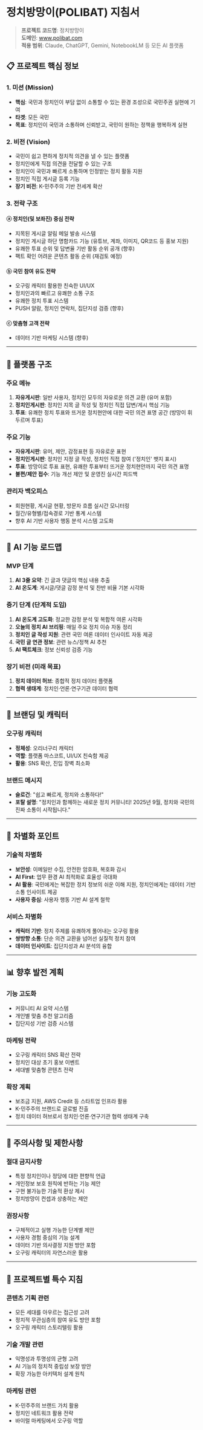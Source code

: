 # 정치방망이(POLIBAT) 지침서
> **프로젝트 코드명**: 정치방망이  
> **도메인**: www.polibat.com  
> **적용 범위**: Claude, ChatGPT, Gemini, NotebookLM 등 모든 AI 플랫폼


## 📋 프로젝트 핵심 정보

### 1. 미션 (Mission)
- **핵심**: 국민과 정치인이 부담 없이 소통할 수 있는 환경 조성으로 국민주권 실현에 기여
- **타겟**: 모든 국민
- **목표**: 정치인이 국민과 소통하며 신뢰받고, 국민이 원하는 정책을 행복하게 실현

### 2. 비전 (Vision)
- 국민이 쉽고 편하게 정치적 의견을 낼 수 있는 플랫폼
- 정치인에게 직접 의견을 전달할 수 있는 구조
- 정치인이 국민과 빠르게 소통하며 인정받는 정치 활동 지원
- 정치인 직접 게시글 등록 기능
- **장기 비전**: K-민주주의 기반 전세계 확산

### 3. 전략 구조

#### ⓐ 정치인(및 보좌진) 중심 전략
- 지목된 게시글 알림 메일 발송 시스템
- 정치인 게시글 하단 명함카드 기능 (유튜브, 계좌, 이미지, QR코드 등 홍보 지원)
- 유쾌한 투표 순위 및 답변율 기반 활동 순위 공개 (향후)
- 팩트 확인 어려운 콘텐츠 활동 순위 (재검토 예정)

#### ⓑ 국민 참여 유도 전략
- 오구링 캐릭터 활용한 친숙한 UI/UX
- 정치인과의 빠르고 유쾌한 소통 구조
- 유쾌한 정치 투표 시스템
- PUSH 알람, 정치인 연락처, 집단지성 검증 (향후)

#### ⓒ 맞춤형 고객 전략
- 데이터 기반 마케팅 시스템 (향후)

---

## 🔧 플랫폼 구조

### 주요 메뉴
1. **자유게시판**: 일반 사용자, 정치인 모두의 자유로운 의견 교환 (유머 포함)
2. **정치인게시판**: 정치인 지목 글 작성 및 정치인 직접 답변/게시 핵심 기능
3. **투표**: 유쾌한 정치 투표와 뜨거운 정치현안에 대한 국민 의견 표명 공간 (방망이 휘두르며 투표)

### 주요 기능
- **자유게시판**: 유머, 제안, 감정표현 등 자유로운 표현
- **정치인게시판**: 정치인 지정 글 작성, 정치인 직접 참여 ('정치인' 뱃지 표시)
- **투표**: 방망이로 투표 표현, 유쾌한 투표부터 뜨거운 정치현안까지 국민 의견 표명
- **불편/제안 접수**: 기능 개선 제안 및 운영진 실시간 피드백

### 관리자 백오피스
- 회원현황, 게시글 현황, 방문자 흐름 실시간 모니터링
- 월간/유형별/접속경로 기반 통계 시스템
- 향후 AI 기반 사용자 행동 분석 시스템 고도화

---

## 🤖 AI 기능 로드맵

### MVP 단계
1. **AI 3줄 요약**: 긴 글과 댓글의 핵심 내용 추출
2. **AI 온도계**: 게시글/댓글 감정 분석 및 찬반 비율 기본 시각화

### 중기 단계 (단계적 도입)
1. **AI 온도계 고도화**: 정교한 감정 분석 및 복합적 여론 시각화
2. **오늘의 정치 AI 브리핑**: 매일 주요 정치 이슈 자동 정리
3. **정치인 글 작성 지원**: 관련 국민 여론 데이터 인사이트 자동 제공
4. **국민 글 연관 정보**: 관련 뉴스/정책 AI 추천
5. **AI 팩트체크**: 정보 신뢰성 검증 기능

### 장기 비전 (미래 목표)
1. **정치 데이터 허브**: 종합적 정치 데이터 플랫폼
2. **협력 생태계**: 정치인·언론·연구기관 데이터 협력

---

## 🎨 브랜딩 및 캐릭터

### 오구링 캐릭터
- **정체성**: 오리너구리 캐릭터
- **역할**: 플랫폼 마스코트, UI/UX 친숙함 제공
- **활용**: SNS 확산, 진입 장벽 최소화

### 브랜드 메시지
- **슬로건**: "쉽고 빠르게, 정치와 소통하다!"
- **포탈 설명**: "정치인과 함께하는 새로운 정치 커뮤니티! 2025년 9월, 정치와 국민의 진짜 소통이 시작됩니다."

---

## 🚀 차별화 포인트

### 기술적 차별화
- **보안성**: 이메일만 수집, 안전한 암호화, 복호화 감시
- **AI First**: 업무 환경 AI 최적화로 효율성 극대화
- **AI 활용**: 국민에게는 복잡한 정치 정보의 쉬운 이해 지원, 정치인에게는 데이터 기반 소통 인사이트 제공
- **사용자 중심**: 사용자 행동 기반 AI 설계 철학

### 서비스 차별화
- **캐릭터 기반**: 정치 주제를 유쾌하게 풀어내는 오구링 활용
- **쌍방향 소통**: 단순 의견 교환을 넘어선 실질적 정치 참여
- **데이터 인사이트**: 집단지성과 AI 분석의 융합

---

## 📊 향후 발전 계획

### 기능 고도화
- 커뮤니티 AI 요약 시스템
- 개인별 맞춤 추천 알고리즘
- 집단지성 기반 검증 시스템

### 마케팅 전략
- 오구링 캐릭터 SNS 확산 전략
- 정치인 대상 초기 홍보 이벤트
- 세대별 맞춤형 콘텐츠 전략

### 확장 계획
- 보조금 지원, AWS Credit 등 스타트업 인프라 활용
- K-민주주의 브랜드로 글로벌 진출
- 정치 데이터 허브로서 정치인·언론·연구기관 협력 생태계 구축

---

## 🚨 주의사항 및 제한사항

### 절대 금지사항
- 특정 정치인이나 정당에 대한 편향적 언급
- 개인정보 보호 원칙에 반하는 기능 제안
- 구현 불가능한 기술적 환상 제시
- 정치방망이 컨셉과 상충하는 제안

### 권장사항
- 구체적이고 실행 가능한 단계별 제안
- 사용자 경험 중심의 기능 설계
- 데이터 기반 의사결정 지원 방안 포함
- 오구링 캐릭터의 자연스러운 활용

---

## 🎯 프로젝트별 특수 지침

### 콘텐츠 기획 관련
- 모든 세대를 아우르는 접근성 고려
- 정치적 무관심층의 참여 유도 방안 포함
- 오구링 캐릭터 스토리텔링 활용

### 기술 개발 관련
- 익명성과 투명성의 균형 고려
- AI 기능의 정치적 중립성 보장 방안
- 확장 가능한 아키텍처 설계 원칙

### 마케팅 관련
- K-민주주의 브랜드 가치 활용
- 정치인 네트워크 활용 전략
- 바이럴 마케팅에서 오구링 역할